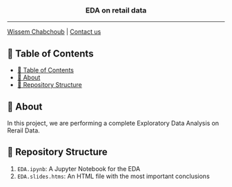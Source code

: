 <h3 align="center">EDA on retail data</h3>

---

[Wissem Chabchoub](https://www.linkedin.com/in/wissem-chabchoub/) | [Contact us](mailto:chb.wissem@gmail.com)

## 📝 Table of Contents

- [📝 Table of Contents](#-table-of-contents)
- [🧐 About <a name = "about"></a>](#-about)
- [🎥 Repository Structure  <a name = "repo-struct"></a>](#-repository-structure)


## 🧐 About <a name = "about"></a>

In this project, we are performing a complete Exploratory Data Analysis on Rerail Data.
 
## 🎥 Repository Structure  <a name = "repo-struct"></a>


1. `EDA.ipynb`: A Jupyter Notebook for the EDA
2. `EDA.slides.htms`: An HTML file with the most important conclusions

